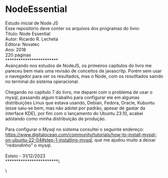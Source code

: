 # NodeEssential
Estudo inicial de Node JS\
Esse repositório deve conter os arquivos dos programas do livro:\
Título: Node Essential\
Autor: Ricardo R. Lecheta\
Editora: Novatec\
Ano: 2018\
220 páginas\
************************\
Avançando nos estudos de NodeJS, os primeiros capítulos do livro me pareceu bem mais uma revisão de conceitos de javascritp. Porém sem usar o navegador para ver os resultados, mas o Node, com os resutltados saindo no terminal do sistema operacional.\
 \
Chegando no capítulo 7 do livro, me deparei com o problema de usar o mysql, passando algum trabalho para configurar ele em algumas distribuições Linux que estava usando, Debian, Fedora, Oracle, Kubuntu (esse saiu-se bem, mas não adotei por padrão, apesar de gastar da interface KDE), por fim com o lançamento do Ubuntu 23.10, acabei adotando como minha distribuição de produção.\
 \
Para configurar o Mysql no sistema consultei o seguinte endereço: https://www.digitalocean.com/community/tutorials/how-to-install-mysql-on-ubuntu-22-04#step-1-installing-mysql, que me ajudou muito a deixar "redondinho" o mysql.\
 \
Esteio - 31/12/2023\
************************\

 \
 
